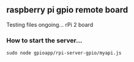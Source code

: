 ## raspberry pi gpio remote board

Testing files ongoing...
rPi 2 board

### How to start the server...
    sudo node gpioapp/rpi-server-gpio/myapi.js

